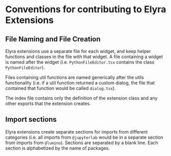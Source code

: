 # Conventions for contributing to Elyra Extensions
## File Naming and File Creation
 Elyra extensions use a separate file for each widget, and keep helper functions and classes in the file with that widget. A file containing a widget is named after the widget (i.e. `PythonFileEditor.tsx` contains the class `PythonFileEditor`).

Files containing util functions are named generically after the utils functionality (i.e. if a util function returned a custom dialog, the file that contained that function would be called `dialog.tsx`).

The index file contains only the definition of the extension class and any other exports that the extension creates.
## Import sections
Elyra extensions create separate sections for imports from different categories (i.e. all imports from `@jupyterlab` would be in a separate section from imports from `@lumino`). Sections are separated by a blank line. Each section is alphabetized by the name of packages.
